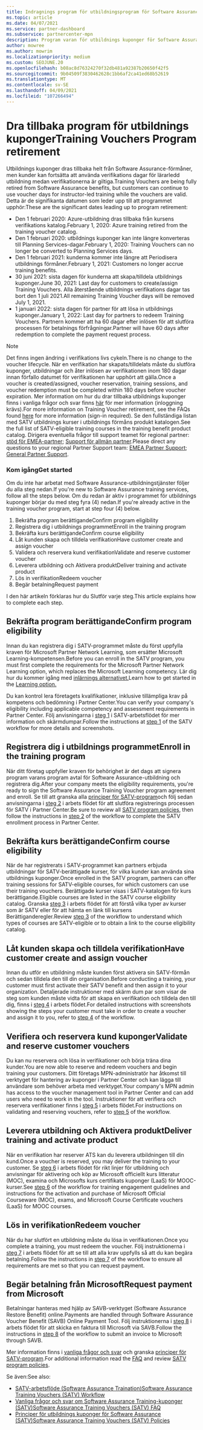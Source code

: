 ```yaml
---
title: Indragnings program för utbildningsprogram för Software Assurance-utbildning
ms.topic: article
ms.date: 04/07/2021
ms.service: partner-dashboard
ms.subservice: partnercenter-mpn
description: Program varan för utbildnings kuponger för Software Assurance dras tillbaka.
author: mowree
ms.author: mowrim
ms.localizationpriority: medium
ms.custom: SEOJUNE.20
ms.openlocfilehash: b08ac8d76324270f32db481a92387b20650f42f5
ms.sourcegitcommit: 9b04509f3830462628c1bb6af2ca41ed68b52619
ms.translationtype: MT
ms.contentlocale: sv-SE
ms.lasthandoff: 04/09/2021
ms.locfileid: "107266494"
---
```

# <a name="training-vouchers-program-retirement"></a><span data-ttu-id="4ca5e-103">Dra tillbaka program för utbildnings kuponger</span><span class="sxs-lookup"><span data-stu-id="4ca5e-103">Training Vouchers Program retirement</span></span>

<span data-ttu-id="4ca5e-104">Utbildnings kuponger dras tillbaka helt från Software Assurance-förmåner, men kunder kan fortsätta att använda verifikations dagar för lärarledd utbildning medan verifikationerna är giltiga.</span><span class="sxs-lookup"><span data-stu-id="4ca5e-104">Training Vouchers are being fully retired from Software Assurance benefits, but customers can continue to use voucher days for instructor-led training while the vouchers are valid.</span></span> <span data-ttu-id="4ca5e-105">Detta är de signifikanta datumen som leder upp till att programmet upphör:</span><span class="sxs-lookup"><span data-stu-id="4ca5e-105">These are the significant dates leading up to program retirement:</span></span> 

- <span data-ttu-id="4ca5e-106">Den 1 februari 2020: Azure-utbildning dras tillbaka från kursens verifikations katalog.</span><span class="sxs-lookup"><span data-stu-id="4ca5e-106">February 1, 2020: Azure training retired from the training voucher catalog.</span></span>
- <span data-ttu-id="4ca5e-107">Den 1 februari 2020: utbildnings kuponger kan inte längre konverteras till Planning Services-dagar.</span><span class="sxs-lookup"><span data-stu-id="4ca5e-107">February 1, 2020: Training Vouchers can no longer be converted to Planning Services days.</span></span>  
- <span data-ttu-id="4ca5e-108">Den 1 februari 2021: kunderna kommer inte längre att Periodisera utbildnings förmåner.</span><span class="sxs-lookup"><span data-stu-id="4ca5e-108">February 1, 2021: Customers no longer accrue training benefits.</span></span> 
- <span data-ttu-id="4ca5e-109">30 juni 2021: sista dagen för kunderna att skapa/tilldela utbildnings kuponger.</span><span class="sxs-lookup"><span data-stu-id="4ca5e-109">June 30, 2021: Last day for customers to create/assign Training Vouchers.</span></span> <span data-ttu-id="4ca5e-110">Alla återstående utbildnings verifikations dagar tas bort den 1 juli 2021.</span><span class="sxs-lookup"><span data-stu-id="4ca5e-110">All remaining Training Voucher days will be removed July 1, 2021.</span></span>
- <span data-ttu-id="4ca5e-111">1 januari 2022: sista dagen för partner för att lösa in utbildnings kuponger.</span><span class="sxs-lookup"><span data-stu-id="4ca5e-111">January 1, 2022: Last day for partners to redeem Training Vouchers.</span></span> <span data-ttu-id="4ca5e-112">Partnern kommer att ha 60 dagar efter inlösen för att slutföra processen för betalnings förfrågningar.</span><span class="sxs-lookup"><span data-stu-id="4ca5e-112">Partner will have 60 days after redemption to complete the payment request process.</span></span>  

>[!NOTE]
><span data-ttu-id="4ca5e-113">Det finns ingen ändring i verifikations livs cykeln.</span><span class="sxs-lookup"><span data-stu-id="4ca5e-113">There is no change to the voucher lifecycle.</span></span> <span data-ttu-id="4ca5e-114">När en verifikation har skapats/tilldelats måste du slutföra kuponger, utbildningar och åter inlösen av verifikationen inom 180 dagar innan förfallo datumet för verifikationen har upphört att gälla.</span><span class="sxs-lookup"><span data-stu-id="4ca5e-114">Once a voucher is created/assigned, voucher reservation, training sessions, and voucher redemption must be completed within 180 days before voucher expiration.</span></span>  <span data-ttu-id="4ca5e-115">Mer information om hur du drar tillbaka utbildnings kuponger finns i vanliga frågor och svar finns [här](https://partner.microsoft.com/resources/collection/software-assurance-benefit-changes#/) för mer information (inloggning krävs).</span><span class="sxs-lookup"><span data-stu-id="4ca5e-115">For more information on Training Voucher retirement, see the FAQs found [here](https://partner.microsoft.com/resources/collection/software-assurance-benefit-changes#/) for more information (sign-in required).</span></span>  <span data-ttu-id="4ca5e-116">Se den fullständiga listan med SATV utbildnings kurser i utbildnings förmåns produkt katalogen.</span><span class="sxs-lookup"><span data-stu-id="4ca5e-116">See the full list of SATV-eligible training courses in the training benefit product catalog.</span></span>  <span data-ttu-id="4ca5e-117">Dirigera eventuella frågor till support teamet för regional partner: [stöd för EMEA-partner](mailto:savoucher@msdirectservices.com); [Support för allmän partner](https://partner.microsoft.com/dashboard/support/servicerequests).</span><span class="sxs-lookup"><span data-stu-id="4ca5e-117">Please direct any questions to your regional Partner Support team: [EMEA Partner Support](mailto:savoucher@msdirectservices.com); [General Partner Support](https://partner.microsoft.com/dashboard/support/servicerequests).</span></span>



### <a name="get-started"></a><span data-ttu-id="4ca5e-118">Kom igång</span><span class="sxs-lookup"><span data-stu-id="4ca5e-118">Get started</span></span>

<span data-ttu-id="4ca5e-119">Om du inte har arbetat med Software Assurance-utbildningstjänster följer du alla steg nedan.</span><span class="sxs-lookup"><span data-stu-id="4ca5e-119">If you're new to Software Assurance training services, follow all the steps below.</span></span> <span data-ttu-id="4ca5e-120">Om du redan är aktiv i programmet för utbildnings kuponger börjar du med steg fyra (4) nedan.</span><span class="sxs-lookup"><span data-stu-id="4ca5e-120">If you're already active in the training voucher program, start at step four (4) below.</span></span> 

1. <span data-ttu-id="4ca5e-121">Bekräfta program berättigande</span><span class="sxs-lookup"><span data-stu-id="4ca5e-121">Confirm program eligibility</span></span>
2. <span data-ttu-id="4ca5e-122">Registrera dig i utbildnings programmet</span><span class="sxs-lookup"><span data-stu-id="4ca5e-122">Enroll in the training program</span></span>
3. <span data-ttu-id="4ca5e-123">Bekräfta kurs berättigande</span><span class="sxs-lookup"><span data-stu-id="4ca5e-123">Confirm course eligibility</span></span>
4. <span data-ttu-id="4ca5e-124">Låt kunden skapa och tilldela verifikation</span><span class="sxs-lookup"><span data-stu-id="4ca5e-124">Have customer create and assign voucher</span></span>
5. <span data-ttu-id="4ca5e-125">Validera och reservera kund verifikation</span><span class="sxs-lookup"><span data-stu-id="4ca5e-125">Validate and reserve customer voucher</span></span>
6. <span data-ttu-id="4ca5e-126">Leverera utbildning och Aktivera produkt</span><span class="sxs-lookup"><span data-stu-id="4ca5e-126">Deliver training and activate product</span></span>
7. <span data-ttu-id="4ca5e-127">Lös in verifikation</span><span class="sxs-lookup"><span data-stu-id="4ca5e-127">Redeem voucher</span></span>
8. <span data-ttu-id="4ca5e-128">Begär betalning</span><span class="sxs-lookup"><span data-stu-id="4ca5e-128">Request payment</span></span>

<span data-ttu-id="4ca5e-129">I den här artikeln förklaras hur du Slutför varje steg.</span><span class="sxs-lookup"><span data-stu-id="4ca5e-129">This article explains how to complete each step.</span></span>

## <a name="confirm-program-eligibility"></a><span data-ttu-id="4ca5e-130">Bekräfta program berättigande</span><span class="sxs-lookup"><span data-stu-id="4ca5e-130">Confirm program eligibility</span></span>

<span data-ttu-id="4ca5e-131">Innan du kan registrera dig i SATV-programmet måste du först uppfylla kraven för Microsoft Partner Network Learning, som ersätter Microsoft Learning-kompetensen.</span><span class="sxs-lookup"><span data-stu-id="4ca5e-131">Before you can enroll in the SATV program, you must first complete the requirements for the Microsoft Partner Network Learning option, which replaces the Microsoft Learning competency.</span></span> <span data-ttu-id="4ca5e-132">Lär dig hur du kommer igång med [inlärnings alternativet.](https://partner.microsoft.com/membership/learning-partners)</span><span class="sxs-lookup"><span data-stu-id="4ca5e-132">Learn how to get started in the [Learning option.](https://partner.microsoft.com/membership/learning-partners)</span></span>

<span data-ttu-id="4ca5e-133">Du kan kontrol lera företagets kvalifikationer, inklusive tillämpliga krav på kompetens och bedömning i Partner Center.</span><span class="sxs-lookup"><span data-stu-id="4ca5e-133">You can verify your company's eligibility including applicable competency and assessment requirements in Partner Center.</span></span> <span data-ttu-id="4ca5e-134">Följ anvisningarna i [steg 1](https://query.prod.cms.rt.microsoft.com/cms/api/am/binary/RE4s3bB) i SATV-arbetsflödet för mer information och skärmdumpar.</span><span class="sxs-lookup"><span data-stu-id="4ca5e-134">Follow the instructions at [step 1](https://query.prod.cms.rt.microsoft.com/cms/api/am/binary/RE4s3bB) of the SATV workflow for more details and screenshots.</span></span>

## <a name="enroll-in-the-training-program"></a><span data-ttu-id="4ca5e-135">Registrera dig i utbildnings programmet</span><span class="sxs-lookup"><span data-stu-id="4ca5e-135">Enroll in the training program</span></span>

<span data-ttu-id="4ca5e-136">När ditt företag uppfyller kraven för behörighet är det dags att signera program varans program avtal för Software Assurance-utbildning och registrera dig.</span><span class="sxs-lookup"><span data-stu-id="4ca5e-136">After your company meets the eligibility requirements, you're ready to sign the Software Assurance Training Voucher program agreement and enroll.</span></span> <span data-ttu-id="4ca5e-137">Se till att granska alla [principer för SATV-program](https://query.prod.cms.rt.microsoft.com/cms/api/am/binary/RE3koEP)och följ sedan anvisningarna i [steg 2](https://query.prod.cms.rt.microsoft.com/cms/api/am/binary/RE4s3bB) i arbets flödet för att slutföra registrerings processen för SATV i Partner Center.</span><span class="sxs-lookup"><span data-stu-id="4ca5e-137">Be sure to review all [SATV program policies](https://query.prod.cms.rt.microsoft.com/cms/api/am/binary/RE3koEP), then follow the instructions in [step 2](https://query.prod.cms.rt.microsoft.com/cms/api/am/binary/RE4s3bB) of the workflow to complete the SATV enrollment process in Partner Center.</span></span>


## <a name="confirm-course-eligibility"></a><span data-ttu-id="4ca5e-138">Bekräfta kurs berättigande</span><span class="sxs-lookup"><span data-stu-id="4ca5e-138">Confirm course eligibility</span></span>
<span data-ttu-id="4ca5e-139">När de har registrerats i SATV-programmet kan partners erbjuda utbildningar för SATV-berättigade kurser, för vilka kunder kan använda sina utbildnings kuponger.</span><span class="sxs-lookup"><span data-stu-id="4ca5e-139">Once enrolled in the SATV program, partners can offer training sessions for SATV-eligible courses, for which customers can use their training vouchers.</span></span> <span data-ttu-id="4ca5e-140">Berättigade kurser visas i SATV-katalogen för kurs berättigande.</span><span class="sxs-lookup"><span data-stu-id="4ca5e-140">Eligible courses are listed in the SATV course eligibility catalog.</span></span> <span data-ttu-id="4ca5e-141">Granska [steg 3](https://query.prod.cms.rt.microsoft.com/cms/api/am/binary/RE4s3bB) i arbets flödet för att förstå vilka typer av kurser som är SATV eller för att hämta en länk till kursens Berättiganderegler.</span><span class="sxs-lookup"><span data-stu-id="4ca5e-141">Review [step 3](https://query.prod.cms.rt.microsoft.com/cms/api/am/binary/RE4s3bB) of the workflow to understand which types of courses are SATV-eligible or to obtain a link to the course eligibility catalog.</span></span>

## <a name="have-customer-create-and-assign-voucher"></a><span data-ttu-id="4ca5e-142">Låt kunden skapa och tilldela verifikation</span><span class="sxs-lookup"><span data-stu-id="4ca5e-142">Have customer create and assign voucher</span></span>

<span data-ttu-id="4ca5e-143">Innan du utför en utbildning måste kunden först aktivera sin SATV-förmån och sedan tilldela den till din organisation.</span><span class="sxs-lookup"><span data-stu-id="4ca5e-143">Before conducting a training, your customer must first activate their SATV benefit and then assign it to your organization.</span></span> <span data-ttu-id="4ca5e-144">Detaljerade instruktioner med skärm dum par som visar de steg som kunden måste vidta för att skapa en verifikation och tilldela den till dig, finns i [steg 4](https://query.prod.cms.rt.microsoft.com/cms/api/am/binary/RE4s3bB) i arbets flödet.</span><span class="sxs-lookup"><span data-stu-id="4ca5e-144">For detailed instructions with screenshots showing the steps your customer must take in order to create a voucher and assign it to you, refer to [step 4](https://query.prod.cms.rt.microsoft.com/cms/api/am/binary/RE4s3bB) of the workflow.</span></span>

## <a name="validate-and-reserve-customer-vouchers"></a><span data-ttu-id="4ca5e-145">Verifiera och reservera kund kuponger</span><span class="sxs-lookup"><span data-stu-id="4ca5e-145">Validate and reserve customer vouchers</span></span>

<span data-ttu-id="4ca5e-146">Du kan nu reservera och lösa in verifikationer och börja träna dina kunder.</span><span class="sxs-lookup"><span data-stu-id="4ca5e-146">You are now able to reserve and redeem vouchers and begin training your customers.</span></span> <span data-ttu-id="4ca5e-147">Ditt företags MPN-administratör har åtkomst till verktyget för hantering av kuponger i Partner Center och kan lägga till användare som behöver arbeta med verktyget.</span><span class="sxs-lookup"><span data-stu-id="4ca5e-147">Your company's MPN admin has access to the voucher management tool in Partner Center and can add users who need to work in the tool.</span></span> <span data-ttu-id="4ca5e-148">Instruktioner för att verifiera och reservera verifikationer finns i [steg 5](https://query.prod.cms.rt.microsoft.com/cms/api/am/binary/RE4s3bB) i arbets flödet.</span><span class="sxs-lookup"><span data-stu-id="4ca5e-148">For instructions on validating and reserving vouchers, refer to [step 5](https://query.prod.cms.rt.microsoft.com/cms/api/am/binary/RE4s3bB) of the workflow.</span></span>

## <a name="deliver-training-and-activate-product"></a><span data-ttu-id="4ca5e-149">Leverera utbildning och Aktivera produkt</span><span class="sxs-lookup"><span data-stu-id="4ca5e-149">Deliver training and activate product</span></span>

<span data-ttu-id="4ca5e-150">När en verifikation har reserver ATS kan du leverera utbildningen till din kund.</span><span class="sxs-lookup"><span data-stu-id="4ca5e-150">Once a voucher is reserved, you may deliver the training to your customer.</span></span> <span data-ttu-id="4ca5e-151">Se [steg 6](https://query.prod.cms.rt.microsoft.com/cms/api/am/binary/RE4s3bB) i arbets flödet för rikt linjer för utbildning och anvisningar för aktivering och köp av Microsoft officiellt kurs litteratur (MOC), examina och Microsofts kurs certifikats kuponger (LaaS) för MOOC-kurser.</span><span class="sxs-lookup"><span data-stu-id="4ca5e-151">See [step 6](https://query.prod.cms.rt.microsoft.com/cms/api/am/binary/RE4s3bB) of the workflow for training engagement guidelines and instructions for the activation and purchase of Microsoft Official Courseware (MOC), exams, and Microsoft Course Certificate vouchers (LaaS) for MOOC courses.</span></span>

## <a name="redeem-voucher"></a><span data-ttu-id="4ca5e-152">Lös in verifikation</span><span class="sxs-lookup"><span data-stu-id="4ca5e-152">Redeem voucher</span></span>

<span data-ttu-id="4ca5e-153">När du har slutfört en utbildning måste du lösa in verifikationen.</span><span class="sxs-lookup"><span data-stu-id="4ca5e-153">Once you complete a training, you must redeem the voucher.</span></span> <span data-ttu-id="4ca5e-154">Följ instruktionerna i [steg 7](https://query.prod.cms.rt.microsoft.com/cms/api/am/binary/RE4s3bB) i arbets flödet för att se till att alla krav uppfylls så att du kan begära betalning.</span><span class="sxs-lookup"><span data-stu-id="4ca5e-154">Follow the instructions in [step 7](https://query.prod.cms.rt.microsoft.com/cms/api/am/binary/RE4s3bB) of the workflow to ensure all requirements are met so that you can request payment.</span></span> 


## <a name="request-payment-from-microsoft"></a><span data-ttu-id="4ca5e-155">Begär betalning från Microsoft</span><span class="sxs-lookup"><span data-stu-id="4ca5e-155">Request payment from Microsoft</span></span>

<span data-ttu-id="4ca5e-156">Betalningar hanteras med hjälp av SAVB-verktyget (Software Assurance Restore Benefit) online.</span><span class="sxs-lookup"><span data-stu-id="4ca5e-156">Payments are handled through Software Assurance Voucher Benefit (SAVB) Online Payment Tool.</span></span> <span data-ttu-id="4ca5e-157">Följ instruktionerna i [steg 8](https://query.prod.cms.rt.microsoft.com/cms/api/am/binary/RE4s3bB) i arbets flödet för att skicka en faktura till Microsoft via SAVB.</span><span class="sxs-lookup"><span data-stu-id="4ca5e-157">Follow the instructions in [step 8](https://query.prod.cms.rt.microsoft.com/cms/api/am/binary/RE4s3bB) of the workflow to submit an invoice to Microsoft through SAVB.</span></span> 

<span data-ttu-id="4ca5e-158">Mer information finns i [vanliga frågor och svar](https://query.prod.cms.rt.microsoft.com/cms/api/am/binary/RE3kz5o) och granska [principer för SATV-program](https://query.prod.cms.rt.microsoft.com/cms/api/am/binary/RE3koEP).</span><span class="sxs-lookup"><span data-stu-id="4ca5e-158">For additional information read the [FAQ](https://query.prod.cms.rt.microsoft.com/cms/api/am/binary/RE3kz5o) and review [SATV program policies](https://query.prod.cms.rt.microsoft.com/cms/api/am/binary/RE3koEP).</span></span>

<span data-ttu-id="4ca5e-159">Se även:</span><span class="sxs-lookup"><span data-stu-id="4ca5e-159">See also:</span></span>

- [<span data-ttu-id="4ca5e-160">SATV-arbetsflöde (Software Assurance Traination)</span><span class="sxs-lookup"><span data-stu-id="4ca5e-160">Software Assurance Training Vouchers (SATV) Workflow</span></span>](https://query.prod.cms.rt.microsoft.com/cms/api/am/binary/RE4s3bB)
- [<span data-ttu-id="4ca5e-161">Vanliga frågor och svar om Software Assurance Training-kuponger (SATV)</span><span class="sxs-lookup"><span data-stu-id="4ca5e-161">Software Assurance Training Vouchers (SATV) FAQ</span></span>](https://query.prod.cms.rt.microsoft.com/cms/api/am/binary/RE3kz5o)
- [<span data-ttu-id="4ca5e-162">Principer för utbildnings kuponger för Software Assurance (SATV)</span><span class="sxs-lookup"><span data-stu-id="4ca5e-162">Software Assurance Training Vouchers (SATV) Policies</span></span>](https://query.prod.cms.rt.microsoft.com/cms/api/am/binary/RE3koEP)
